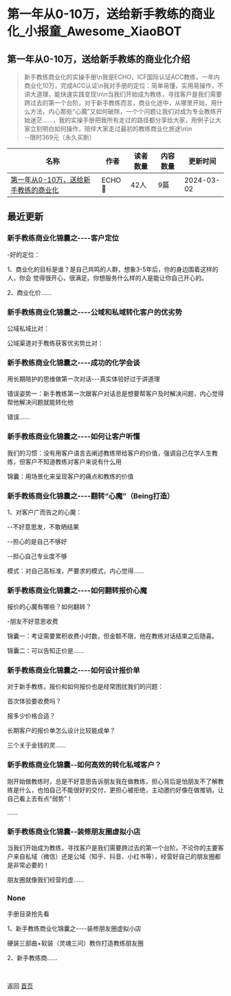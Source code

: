 # 第一年从0-10万，送给新手教练的商业化_小报童_Awesome_XiaoBOT

## 第一年从0-10万，送给新手教练的商业化介绍
> 新手教练商业化的实操手册\n我是ECHO，ICF国际认证ACC教练，一年内商业化10万，完成ACC认证\n我对手册的定位：简单易懂，实用易操作，不讲大道理，能快速实践变现\n\n当我们开始成为教练，寻找客户是我们需要跨过去的第一个台阶，对于新手教练而言，商业化途中，从哪里开始，用什么方法，内心那些“心魔”又如何破除，一个个问题让我们对成为专业教练开始迷茫......，我的实操手册把我所有走过的路径都分享给大家，用例子让大家立刻明白如何操作，陪伴大家走过最初的教练商业化旅途\n\n  
--限时369元（永久买断）  
  


|名称|作者|读者数量|内容数量|更新时间|
|---|---|---|---|---|
|[第一年从0-10万，送给新手教练的商业化](https://xiaobot.net/p/Richcoach?refer=9c3f1c95-a052-465a-9902-f6d75080262a)|ECHO🐌|42人|9篇|2024-03-02|

## 最近更新
### 新手教练商业化锦囊之----客户定位

-好的定位：

1、商业化的目标是谁？是自己共鸣的人群，想象3-5年后，你的身边围着这样的人，你会 觉得很开心，很满足。你想服务什么样的人是能让你自己开心的。

2、商业化价......

### 新手教练商业化锦囊之----公域和私域转化客户的优劣势

公域私域比对：

公域渠道对于教练获客优劣势比对：

### 新手教练商业化锦囊之----成功的化学会谈

用长期陪护的思维做第一次对话---真实体验好过于讲道理

错误姿势一：新手教练第一次跟客户对话总是想要帮客户及时解决问题，内心觉得帮他解决问题就能转化他

错误......

### 新手教练商业化锦囊之----如何让客户听懂

我们的习惯：没有用客户语言去阐述教练带给客户的价值，强调自己在学人生教练，但客户不知道教练对客户来说有什么用

锦囊：用场景化来呈现客户的痛点和教练的价值



### 新手教练商业化锦囊之----翻转“心魔”（Being打造）

1、对客户广而告之的心魔：

\--不好意思发，不敢晒结果

\--担心的是自己不够好

\--担心自己专业度不够

模式：对自己高标准，严要求的模式，内心觉得......

### 新手教练商业化锦囊之----如何翻转报价心魔

报价的心魔有哪些？如何翻转？

-朋友不好意思收费

锦囊一：考证需要累积收费小时数，但金额不限，他在教练对话结束之后随喜。

锦囊二：可以告知正价是......

### 新手教练商业化锦囊之----如何设计报价单

对于新手教练，报价和如何报价也是经常困扰我们的问题：

首次体验要收费吗？

报多少价格合适？

长期客户的报价单怎么设计比较能成单？

三个关于金钱的灵......

### 新手教练商业化锦囊--如何高效的转化私域客户？

刚开始做教练时，总是不好意思告诉朋友我在做教练，担心背后是怕朋友不了解教练是什么，也怕自己不能很好的交付，更担心被拒绝，主动邀约好像在做推销，让自己看上去有点“弱势”！

 ......

### 新手教练商业化锦囊--装修朋友圈虚拟小店

当我们开始成为教练，寻找客户是我们需要跨过去的第一个台阶。不论你的主要客户来自私域（微信）还是公域（知乎、抖音、小红书等），经营好自己的朋友圈都是非常必要的！

朋友圈就像我们经营的虚......

### None

手册目录抢先看

1、新手教练商业化锦囊之----装修朋友圈虚拟小店

硬装三部曲+软装（灵魂三问）教你打造教练朋友圈

2、新手教练商......


<a href="https://github.com/Reno9527/awesome-xiaobot" style="color: white; text-decoration: none;">awesome-xiaobot</a>

返回 [首页](../README.md)
